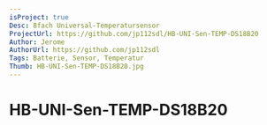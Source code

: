 ```yaml
---
isProject: true
Desc: 8fach Universal-Temperatursensor
ProjectUrl: https://github.com/jp112sdl/HB-UNI-Sen-TEMP-DS18B20
Author: Jerome
AuthorUrl: https://github.com/jp112sdl
Tags: Batterie, Sensor, Temperatur
Thumb: HB-UNI-Sen-TEMP-DS18B20.jpg
---
```


# HB-UNI-Sen-TEMP-DS18B20